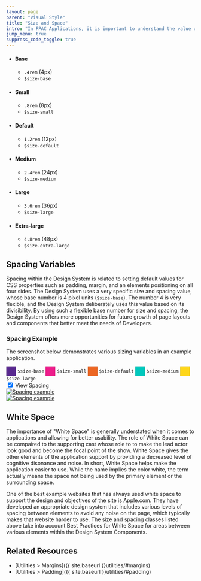 ```yaml
---
layout: page
parent: "Visual Style"
title: "Size and Space"
intro: "In FPAC Applications, it is important to understand the value of size and spacing of elements themselves along with the space around the element as well."
jump_menu: true
suppress_code_toggle: true
---
```


<ul class="docs__attr-list docs__attr-list--open">
  <li class="docs__attr-list__item">
    <h4 class="docs__sub_style">Base</h4>
    <div class="docs__attr-list__swatch size-swatch"><span class="size-swatch__blotch size-swatch__blotch--base"></span></div>
    <ul class="docs__attr-list__attr">
      <li class="docs__attr-list__attr-item"><code>.4rem</code> (4px)</li>
      <li class="docs__attr-list__attr-item"><code>$size-base</code></li>
    </ul>
  </li>
  <li class="docs__attr-list__item">
    <h4 class="docs__sub_style">Small</h4>
    <div class="docs__attr-list__swatch size-swatch"><span class="size-swatch__blotch size-swatch__blotch--small"></span></div>
    <ul class="docs__attr-list__attr">
      <li class="docs__attr-list__attr-item"><code>.8rem</code> (8px)</li>
      <li class="docs__attr-list__attr-item"><code>$size-small</code></li>
    </ul>
  </li>
  <li class="docs__attr-list__item">
    <h4 class="docs__sub_style">Default</h4>
    <div class="docs__attr-list__swatch size-swatch"><span class="size-swatch__blotch size-swatch__blotch--default"></span></div>
    <ul class="docs__attr-list__attr">
      <li class="docs__attr-list__attr-item"><code>1.2rem</code> (12px)</li>
      <li class="docs__attr-list__attr-item"><code>$size-default</code></li>
    </ul>
  </li>
  <li class="docs__attr-list__item">
    <h4 class="docs__sub_style">Medium</h4>
    <div class="docs__attr-list__swatch size-swatch"><span class="size-swatch__blotch size-swatch__blotch--medium"></span></div>
    <ul class="docs__attr-list__attr">
      <li class="docs__attr-list__attr-item"><code>2.4rem</code> (24px)</li>
      <li class="docs__attr-list__attr-item"><code>$size-medium</code></li>
    </ul>
  </li>
  <li class="docs__attr-list__item">
    <h4 class="docs__sub_style">Large</h4>
    <div class="docs__attr-list__swatch size-swatch"><span class="size-swatch__blotch size-swatch__blotch--large"></span></div>
    <ul class="docs__attr-list__attr">
      <li class="docs__attr-list__attr-item"><code>3.6rem</code> (36px)</li>
      <li class="docs__attr-list__attr-item"><code>$size-large</code></li>
    </ul>
  </li>
  <li class="docs__attr-list__item">
    <h4 class="docs__sub_style">Extra-large</h4>
    <div class="docs__attr-list__swatch size-swatch"><span class="size-swatch__blotch size-swatch__blotch--extra-large"></span></div>
    <ul class="docs__attr-list__attr">
      <li class="docs__attr-list__attr-item"><code>4.8rem</code> (48px)</li>
      <li class="docs__attr-list__attr-item"><code>$size-extra-large</code></li>
    </ul>
  </li>
</ul>

## Spacing Variables

Spacing within the Design System is related to setting default values for CSS properties such as padding, margin, and an elements positioning on all four sides. The Design System uses a very specific size and spacing value, whose base number is 4 pixel units (`$size-base`). The number 4 is very flexible, and the Design System deliberately uses this value based on its divisibility. By using such a flexible base number for size and spacing, the Design System offers more opportunities for future growth of page layouts and components that better meet the needs of Developers.

### Spacing Example

The screenshot below demonstrates various sizing variables in an example application.

<style>
  .ds-sizing-swatch { display: inline-block; width: 24px; height: 24px; vertical-align: middle; background-color: white; border: 1px solid rgba(73,68,64,0.15); }
</style>

<div class="fsa-level fsa-level--justify-between fsa-m-b--s">
  <div class="fsa-level fsa-text-size--2">
    <span><span class="ds-sizing-swatch" style="background-color: #58288e;"></span> <code>$size-base</code></span>
    <span><span class="ds-sizing-swatch" style="background-color: #ed1d8b;"></span> <code>$size-small</code></span>
    <span><span class="ds-sizing-swatch" style="background-color: #ec6623;"></span> <code>$size-default</code></span>
    <span><span class="ds-sizing-swatch" style="background-color: #00c8bd;"></span> <code>$size-medium</code></span>
    <span><span class="ds-sizing-swatch" style="background-color: #fed61a;"></span> <code>$size-large</code></span>
  </div>
  <span title="Toggle Spacing Overlay">
    <label class="fsa-switch">
      <input checked type="checkbox" class="fsa-switch__checkbox" name="toggle-code" id="ds-doc-spacing-overlay" data-behavior="toggle-spacing-overlay"><span class="fsa-switch__track"></span>
    </label>
    <label class="fsa-p-l--xs" for="ds-doc-spacing-overlay">View Spacing</label>
  </span>
</div>

<div class="fsa-grid">
  <div class="fsa-grid__1 fsa-grid__1/2@m">
    <a href="{{ site.baseurl }}img/subcategories/applications/spacing-example--no-overlay.png" target="_blank">
      <img src="{{ site.baseurl }}img/subcategories/applications/spacing-example--no-overlay.png" alt="Spacing example">
    </a>
  </div>
  <div class="fsa-grid__1 fsa-grid__1/2@m">
    <a href="{{ site.baseurl }}img/subcategories/applications/spacing-example.png" target="_blank">
      <img src="{{ site.baseurl }}img/subcategories/applications/spacing-example.png" alt="Spacing example">
    </a>
  </div>
</div>

## White Space

The importance of "White Space" is generally understated when it comes to applications and allowing for better usability. The role of White Space can be compaired to the supporting cast whose role to to make the lead actor look good and become the focal point of the show. White Space gives the other elements of the application support by providing a decreased level of cognitive disonance and noise. In short, White Space helps make the application easier to use. While the name implies the color white, the term actually means the space not being used by the primary element or the surrounding space.

One of the best example websites that has always used white space to support the design and objectives of the site is Apple.com. They have developed an appropriate design system that includes various levels of spacing between elements to avoid any noise on the page, which typically makes that website harder to use. The size and spacing classes listed above take into account Best Practices for White Space for areas between various elements within the Design System Components.

## Related Resources

* [Utilities > Margins]({{ site.baseurl }}utilities/#margins)
* [Utilities > Padding]({{ site.baseurl }}utilities/#padding)
